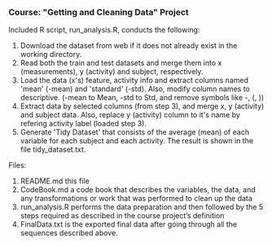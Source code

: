 ### Course: "Getting and Cleaning Data" Project

Included R script, run_analysis.R, conducts the following:
1. Download the dataset from web if it does not already exist in the working directory.
2. Read both the train and test datasets and merge them into x (measurements), y (activity) and subject, respectively.
3. Load the data (x's) feature, activity info and extract columns named 'mean' (-mean) and 'standard' (-std). Also, modify column names to descriptive. (-mean to Mean, -std to Std, and remove symbols like -, (, ))
4. Extract data by selected columns (from step 3), and merge x, y (activity) and subject data. Also, replace y (activity) column to it's name by refering activity label (loaded step 3).
5. Generate 'Tidy Dataset' that consists of the average (mean) of each variable for each subject and each activity. The result is shown in the file tidy_dataset.txt.

Files:
1. README.md this file
2. CodeBook.md a code book that describes the variables, the data, and any transformations or work that was performed to clean up the data
3. run_analysis.R performs the data preparation and then followed by the 5 steps required as described in the course project’s definition
4. FinalData.txt is the exported final data after going through all the sequences described above.
